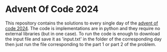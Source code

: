 # Advent Of Code 2024
This repository contains the solutions to every single day of the [advent of code 2024](https://adventofcode.com/2024). 
The code is implementations are in python and they require no external libraries (but in one case). 
To run the code is enough to download the input file and save it as 'input.txt' in the folder of the corresponding day then just run the file corresponding to the part 1 or part 2 of the problem.
